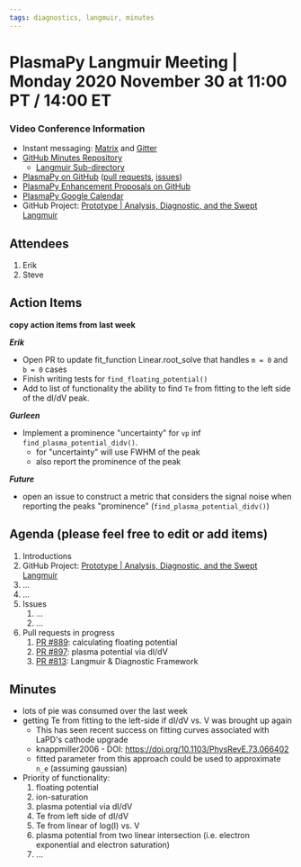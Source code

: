 ```yaml
---
tags: diagnostics, langmuir, minutes
---
```


# PlasmaPy Langmuir Meeting | Monday 2020 November 30 at 11:00 PT / 14:00 ET

### Video Conference Information
* Instant messaging: [Matrix](https://element.im/app/#/room/#plasmapy:openastronomy.org) and [Gitter](https://gitter.im/PlasmaPy/Lobby)
* [GitHub Minutes Repository](https://github.com/PlasmaPy/plasmapy-meeting-notes)
    * [Langmuir Sub-directory](https://github.com/PlasmaPy/plasmapy-meeting-notes/tree/master/langmuir_2020-present)
* [PlasmaPy on GitHub](https://github.com/PlasmaPy/plasmapy) ([pull requests](https://github.com/PlasmaPy/plasmapy/pulls), [issues](https://github.com/PlasmaPy/plasmapy/issues))
* [PlasmaPy Enhancement Proposals on GitHub](https://github.com/PlasmaPy/PlasmaPy-PLEPs)
* [PlasmaPy Google Calendar](https://calendar.google.com/calendar?cid=bzVsb3ZkcW0zaWxsam00ZTlrMDd2cmw5bWdAZ3JvdXAuY2FsZW5kYXIuZ29vZ2xlLmNvbQ)
* GitHub Project: [Prototype | Analysis, Diagnostic, and the Swept Langmuir](https://github.com/PlasmaPy/PlasmaPy/projects/19)

## Attendees

1. Erik
2. Steve

## Action Items

**copy action items from last week**

***Erik***
* Open PR to update fit_function Linear.root_solve that handles `m = 0` and `b = 0` cases
* Finish writing tests for `find_floating_potential()`
* Add to list of functionality the ability to find `Te` from fitting to the left side of the dI/dV peak.

***Gurleen***
* Implement a prominence "uncertainty" for `vp` inf `find_plasma_potential_didv()`.
    * for "uncertainty" will use FWHM of the peak
    * also report the prominence of the peak

***Future***
* open an issue to construct a metric that considers the signal noise when reporting the peaks "prominence" (`find_plasma_potential_didv()`)

## Agenda (please feel free to edit or add items)

1. Introductions
2. GitHub Project: [Prototype | Analysis, Diagnostic, and the Swept Langmuir](https://github.com/PlasmaPy/PlasmaPy/projects/19)
3. ...
4. ...
5. Issues
    1. ...
    2. ...
6. Pull requests in progress 
    1. [PR #889](https://github.com/PlasmaPy/PlasmaPy/pull/889): calculating floating potential
    2. [PR #897](https://github.com/PlasmaPy/PlasmaPy/pull/897): plasma potential via dI/dV
    3. [PR #813](https://github.com/PlasmaPy/PlasmaPy/pull/813): Langmuir & Diagnostic Framework

## Minutes

* lots of pie was consumed over the last week
* getting Te from fitting to the left-side if dI/dV vs. V was brought up again
    * This has seen recent success on fitting curves associated with LaPD's cathode upgrade
    * knappmiller2006 - DOI: https://doi.org/10.1103/PhysRevE.73.066402
    * fitted parameter from this approach could be used to approximate `n_e` (assuming gaussian)
* Priority of functionality:
    1. floating potential
    1. ion-saturation
    1. plasma potential via dI/dV
    1. Te from left side of dI/dV
    2. Te from linear of log(I) vs. V
    3. plasma potential from two linear intersection (i.e. electron exponential and electron saturation)
    4. ...


